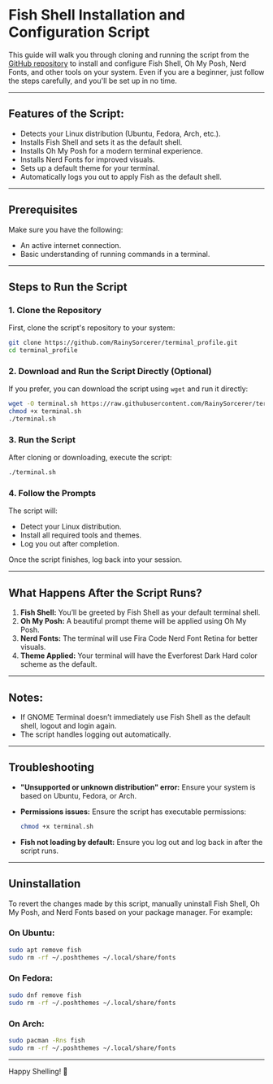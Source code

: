 
# Fish Shell Installation and Configuration Script

This guide will walk you through cloning and running the script from the [GitHub repository](https://github.com/RainySorcerer/terminal_profile) to install and configure Fish Shell, Oh My Posh, Nerd Fonts, and other tools on your system. Even if you are a beginner, just follow the steps carefully, and you'll be set up in no time.

---

## Features of the Script:
- Detects your Linux distribution (Ubuntu, Fedora, Arch, etc.).
- Installs Fish Shell and sets it as the default shell.
- Installs Oh My Posh for a modern terminal experience.
- Installs Nerd Fonts for improved visuals.
- Sets up a default theme for your terminal.
- Automatically logs you out to apply Fish as the default shell.

---

## Prerequisites
Make sure you have the following:
- An active internet connection.
- Basic understanding of running commands in a terminal.

---

## Steps to Run the Script

### 1. Clone the Repository
First, clone the script's repository to your system:
```bash
git clone https://github.com/RainySorcerer/terminal_profile.git
cd terminal_profile
```

### 2. Download and Run the Script Directly (Optional)
If you prefer, you can download the script using `wget` and run it directly:
```bash
wget -O terminal.sh https://raw.githubusercontent.com/RainySorcerer/terminal_profile/main/terminal.sh
chmod +x terminal.sh
./terminal.sh
```

### 3. Run the Script
After cloning or downloading, execute the script:
```bash
./terminal.sh
```

### 4. Follow the Prompts
The script will:
- Detect your Linux distribution.
- Install all required tools and themes.
- Log you out after completion.

Once the script finishes, log back into your session.

---

## What Happens After the Script Runs?
1. **Fish Shell:** You’ll be greeted by Fish Shell as your default terminal shell.
2. **Oh My Posh:** A beautiful prompt theme will be applied using Oh My Posh.
3. **Nerd Fonts:** The terminal will use Fira Code Nerd Font Retina for better visuals.
4. **Theme Applied:** Your terminal will have the Everforest Dark Hard color scheme as the default.

---

## Notes:
- If GNOME Terminal doesn’t immediately use Fish Shell as the default shell, logout and login again.
- The script handles logging out automatically.

---

## Troubleshooting
- **"Unsupported or unknown distribution" error:**
  Ensure your system is based on Ubuntu, Fedora, or Arch.

- **Permissions issues:**
  Ensure the script has executable permissions:
  ```bash
  chmod +x terminal.sh
  ```

- **Fish not loading by default:**
  Ensure you log out and log back in after the script runs.

---

## Uninstallation
To revert the changes made by this script, manually uninstall Fish Shell, Oh My Posh, and Nerd Fonts based on your package manager. For example:

### On Ubuntu:
```bash
sudo apt remove fish
sudo rm -rf ~/.poshthemes ~/.local/share/fonts
```

### On Fedora:
```bash
sudo dnf remove fish
sudo rm -rf ~/.poshthemes ~/.local/share/fonts
```

### On Arch:
```bash
sudo pacman -Rns fish
sudo rm -rf ~/.poshthemes ~/.local/share/fonts
```

---

Happy Shelling! 🎉
